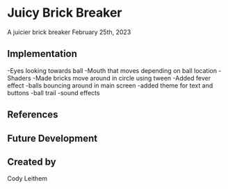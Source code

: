# Juicy Brick Breaker

A juicier brick breaker
February 25th, 2023




## Implementation

-Eyes looking towards ball
-Mouth that moves depending on ball location
-Shaders
-Made bricks move around in circle using tween
-Added fever effect
-balls bouncing around in main screen
-added theme for text and buttons
-ball trail
-sound effects



## References


## Future Development


## Created by
Cody Leithem
